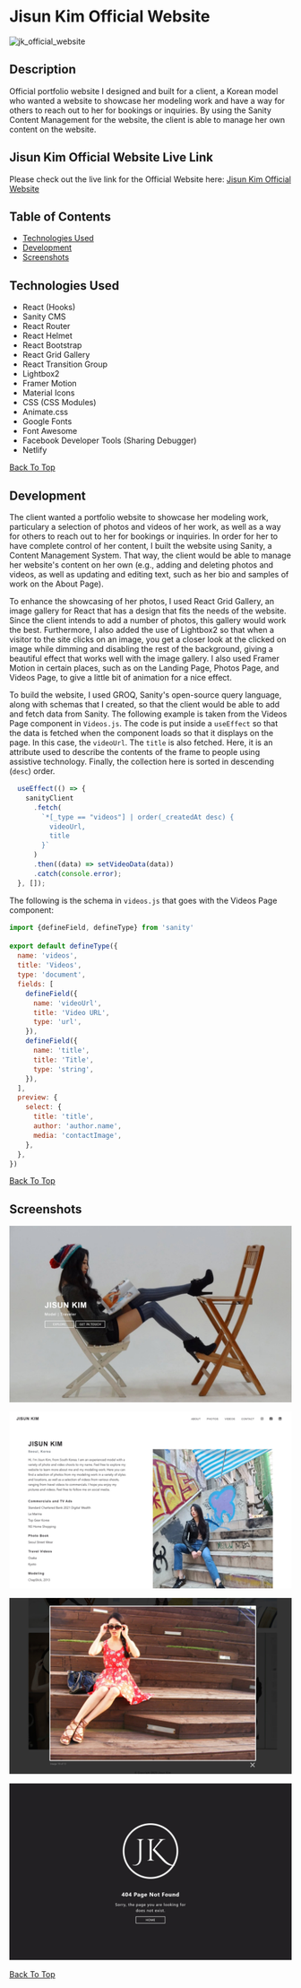 # Jisun Kim Official Website
![jk_official_website](https://user-images.githubusercontent.com/36783010/221737746-4618c532-4966-4110-84bd-19bc05d32c46.jpg)

## Description

Official portfolio website I designed and built for a client, a Korean model who wanted a website to showcase her modeling work and have a way for others to reach out to her for bookings or inquiries. By using the Sanity Content Management for the website, the client is able to manage her own content on the website.

## Jisun Kim Official Website Live Link

Please check out the live link for the Official Website here: [Jisun Kim Official Website](https://jisunkim.netlify.app/ "Jisun Kim Official Website")

## Table of Contents
* [Technologies Used](#Technologies-Used)
* [Development](#Development)
* [Screenshots](#Screenshots)

## Technologies Used

* React (Hooks)
* Sanity CMS
* React Router
* React Helmet
* React Bootstrap
* React Grid Gallery
* React Transition Group
* Lightbox2
* Framer Motion
* Material Icons
* CSS (CSS Modules)
* Animate.css
* Google Fonts
* Font Awesome
* Facebook Developer Tools (Sharing Debugger)
* Netlify

[Back To Top](#Table-of-Contents)

## Development

The client wanted a portfolio website to showcase her modeling work, particulary a selection of photos and videos of her work, as well as a way for others to reach out to her for bookings or inquiries. In order for her to have complete control of her content, I built the website using Sanity, a Content Management System. That way, the client would be able to manage her website's content on her own (e.g., adding and deleting photos and videos, as well as updating and editing text, such as her bio and samples of work on the About Page).

To enhance the showcasing of her photos, I used React Grid Gallery, an image gallery for React that has a design that fits the needs of the website. Since the client intends to add a number of photos, this gallery would work the best. Furthermore, I also added the use of Lightbox2 so that when a visitor to the site clicks on an image, you get a closer look at the clicked on image while dimming and disabling the rest of the background, giving a beautiful effect that works well with the image gallery. I also used Framer Motion in certain places, such as on the Landing Page, Photos Page, and Videos Page, to give a little bit of animation for a nice effect. 

To build the website, I used GROQ, Sanity's open-source query language, along with schemas that I created, so that the client would be able to add and fetch data from Sanity. The following example is taken from the Videos Page component in `Videos.js`. The code is put inside a `useEffect` so that the data is fetched when the component loads so that it displays on the page. In this case, the `videoUrl`. The `title` is also fetched. Here, it is an attribute used to describe the contents of the frame to people using assistive technology. Finally, the collection here is sorted in descending (`desc`) order.

```javascript
  useEffect(() => {
    sanityClient
      .fetch(
        `*[_type == "videos"] | order(_createdAt desc) {
          videoUrl,
          title
        }`
      )
      .then((data) => setVideoData(data))
      .catch(console.error);
  }, []);
  ```

The following is the schema in `videos.js` that goes with the Videos Page component:

```javascript
import {defineField, defineType} from 'sanity'

export default defineType({
  name: 'videos',
  title: 'Videos',
  type: 'document',
  fields: [
    defineField({
      name: 'videoUrl',
      title: 'Video URL',
      type: 'url',
    }),
    defineField({
      name: 'title',
      title: 'Title',
      type: 'string',
    }),
  ],
  preview: {
    select: {
      title: 'title',
      author: 'author.name',
      media: 'contactImage',
    },
  },
})

```

[Back To Top](#Table-of-Contents)

## Screenshots

![Screenshot 01](screenshots/jk_screenshot_01.jpg "Landing Page")

![Screenshot 02](screenshots/jk_screenshot_02.jpg "About Page")

![Screenshot 01](screenshots/jk_screenshot_03.jpg "Image Gallery: Lightbox")

![Screenshot 02](screenshots/jk_screenshot_04.jpg "404 Page Not Found")

[Back To Top](#Table-of-Contents)
